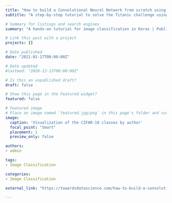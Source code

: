 ```yaml
---
title: "How to build a Convolutional Neural Network from scratch using tf.keras for Image Classification"
subtitle: "A step-by-step tutorial to solve the Titanic challenge using MATLAB"

# Summary for listings and search engines
summary: "A hands-on tutorial for image classification in Keras | Published in Towards Data Science"

# Link this post with a project
projects: []

# Date published
date: "2021-01-17T00:00:00Z"

# Date updated
#lastmod: "2020-12-13T00:00:00Z"

# Is this an unpublished draft?
draft: false

# Show this page in the Featured widget?
featured: false

# Featured image
# Place an image named `featured.jpg/png` in this page's folder and customize its options here.
image:
  caption: 'Visualization of the CIFAR-10 classes by author'
  focal_point: "Smart"
  placement: 1
  preview_only: false

authors:
- admin

tags:
- Image Classification

categories:
- Image Classification

external_link: "https://towardsdatascience.com/how-to-build-a-convolutional-neural-network-from-scratch-using-tf-keras-for-image-classification-ee4482de8453"

---
```

